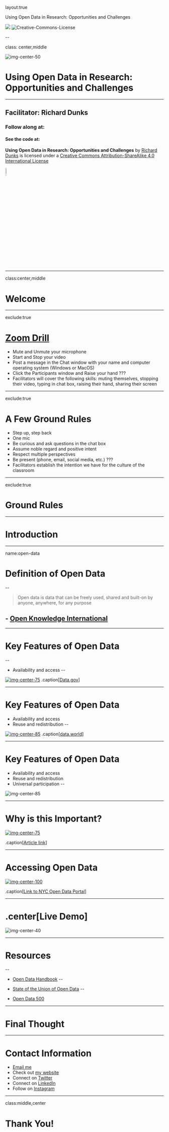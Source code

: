 layout:true

<div class="header">
  
  <p class="header-text">Using Open Data in Research: Opportunities and Challenges</p>
</div>
<div class="footer">
  <p class="footer-text">
    <img src="images/datapolitan-logo-01.svg" class="logo_new">
    <span xmlns:dct="http://purl.org/dc/terms/" property="dct:title">
      <img alt="Creative-Commons-License" style="border-width:0" src="https://i.creativecommons.org/l/by-sa/4.0/80x15.png" />
      </p>
</div>

--

class: center,middle

![img-center-50](images/datapolitan-logo-01.svg)

# Using Open Data in Research: Opportunities and Challenges

- - -

## Facilitator: Richard Dunks

### Follow along at: 

#### See the code at: 

<p class="license-text"><strong><strong>Using Open Data in Research: Opportunities and Challenges</strong></strong> by <a xmlns:cc="http://creativecommons.org/ns#" href="https://www.datapolitan.com" property="cc:attributionName" rel="cc:attributionURL">Richard Dunks</a> is licensed under a <a rel="license" href="http://creativecommons.org/licenses/by-sa/4.0/">Creative Commons Attribution-ShareAlike 4.0 International License</a></p>

<a rel="license" href="http://creativecommons.org/licenses/by-sa/4.0/"><img style="border-width:0;width:8%" src="https://i.creativecommons.org/l/by-sa/4.0/80x15.png" /></a>

---

class:center,middle
# Welcome

---
exclude:true

# [Zoom Drill](https://vimeo.com/407215417)
+ Mute and Unmute your microphone
+ Start and Stop your video
+ Post a message in the Chat window with your name and computer operating system (Windows or MacOS)
+ Click the Participants window and Raise your hand 
???
+ Facilitators will cover the following skills: muting themselves, stopping their video, typing in chat box, raising their hand, sharing their screen


---
exclude:true
# A Few Ground Rules
+ Step up, step back
+ One mic
+ Be curious and ask questions in the chat box
+ Assume noble regard and positive intent
+ Respect multiple perspectives 
+ Be present (phone, email, social media, etc.)
???
+ Facilitators establish the intention we have for the culture of the classroom

---
exclude:true
# Ground Rules

---

# Introduction

---

name:open-data
# Definition of Open Data
--

> Open data is data that can be freely used, shared and built-on by anyone, anywhere, for any purpose

## - [Open Knowledge International](http://blog.okfn.org/2013/10/03/defining-open-data/)

---

# Key Features of Open Data
--

+ Availability and access
--


[![img-center-75](images/portal.png)](https://www.data.gov/)
.caption[[Data.gov](https://www.data.gov/)]

---

# Key Features of Open Data
+ Availability and access
+ Reuse and redistribution
--


[![img-center-85](images/data_world.png)](https://data.world/)
.caption[[data.world](https://data.world/)]

---

# Key Features of Open Data
+ Availability and access
+ Reuse and redistribution
+ Universal participation
--


![img-center-85](images/csv.png)

---

# Why is this Important?
[![img-center-75](images/rat_research.png)](https://rss.onlinelibrary.wiley.com/doi/pdf/10.1111/j.1740-9713.2014.00764.x)

.caption[[Article link](https://rss.onlinelibrary.wiley.com/doi/pdf/10.1111/j.1740-9713.2014.00764.x)]

---
# Accessing Open Data

[![img-center-100](images/nyc_opendata.png)](https://opendata.cityofnewyork.us/)

.caption[[Link to NYC Open Data Portal](https://opendata.cityofnewyork.us/)]

---

# .center[Live Demo]
![img-center-40](images/warning.svg)


---

# Resources
--

+ [Open Data Handbook](http://opendatahandbook.org/)
--

+ [State of the Union of Open Data](https://www.datafoundation.org/the-state-of-the-union-of-open-data-ed-3)
--

+ [Open Data 500](https://www.opendata500.com/)


---

# Final Thought

---

# Contact Information
+ [Email me](mailto:richard[at]datapolitan[dot]com)
+ Check out [my website](https://wwww.datapolitan.com)
+ Connect on [Twitter](https://twitter.com/Datapolitan)
+ Connect on [LinkedIn](https://www.linkedin.com/in/richarddunks/)
+ Follow on [Instagram](https://www.instagram.com/datapolitan/)

---

class:middle,center
# Thank You!

